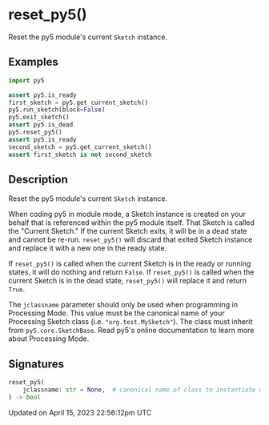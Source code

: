 # reset_py5()

Reset the py5 module's current `Sketch` instance.

## Examples

<div class="example-table">

<div class="example-row"><div class="example-cell-image">

</div><div class="example-cell-code">

```python
import py5

assert py5.is_ready
first_sketch = py5.get_current_sketch()
py5.run_sketch(block=False)
py5.exit_sketch()
assert py5.is_dead
py5.reset_py5()
assert py5.is_ready
second_sketch = py5.get_current_sketch()
assert first_sketch is not second_sketch
```

</div></div>

</div>

## Description

Reset the py5 module's current `Sketch` instance.

When coding py5 in module mode, a Sketch instance is created on your behalf that is referenced within the py5 module itself. That Sketch is called the "Current Sketch." If the current Sketch exits, it will be in a dead state and cannot be re-run. `reset_py5()` will discard that exited Sketch instance and replace it with a new one in the ready state.

If `reset_py5()` is called when the current Sketch is in the ready or running states, it will do nothing and return `False`. If `reset_py5()` is called when the current Sketch is in the dead state, `reset_py5()` will replace it and return `True`.

The `jclassname` parameter should only be used when programming in Processing Mode. This value must be the canonical name of your Processing Sketch class (i.e. `"org.test.MySketch"`). The class must inherit from `py5.core.SketchBase`. Read py5's online documentation to learn more about Processing Mode.

## Signatures

```python
reset_py5(
    jclassname: str = None,  # canonical name of class to instantiate when using py5 in processing mode
) -> bool
```

Updated on April 15, 2023 22:56:12pm UTC
